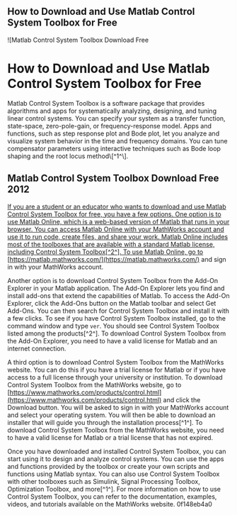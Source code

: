 ## How to Download and Use Matlab Control System Toolbox for Free

 
![Matlab Control System Toolbox Download Free 
<h1>How to Download and Use Matlab Control System Toolbox for Free</h1>
<p>Matlab Control System Toolbox is a software package that provides algorithms and apps for systematically analyzing, designing, and tuning linear control systems. You can specify your system as a transfer function, state-space, zero-pole-gain, or frequency-response model. Apps and functions, such as step response plot and Bode plot, let you analyze and visualize system behavior in the time and frequency domains. You can tune compensator parameters using interactive techniques such as Bode loop shaping and the root locus method\[^1^\].</p>
<h2>Matlab Control System Toolbox Download Free 2012</h2>
<p><a href=](https://encrypted-tbn0.gstatic.com/images?q=tbn:ANd9GcQ2R-DeRswS1rDK7DbMv990AW5MaWQHBgrS2p7nVNrA71RMIqU-BnXLXZoI)**Download**
 
If you are a student or an educator who wants to download and use Matlab Control System Toolbox for free, you have a few options. One option is to use Matlab Online, which is a web-based version of Matlab that runs in your browser. You can access Matlab Online with your MathWorks account and use it to run code, create files, and share your work. Matlab Online includes most of the toolboxes that are available with a standard Matlab license, including Control System Toolbox[^2^]. To use Matlab Online, go to [https://matlab.mathworks.com/](https://matlab.mathworks.com/) and sign in with your MathWorks account.
 
Another option is to download Control System Toolbox from the Add-On Explorer in your Matlab application. The Add-On Explorer lets you find and install add-ons that extend the capabilities of Matlab. To access the Add-On Explorer, click the Add-Ons button on the Matlab toolbar and select Get Add-Ons. You can then search for Control System Toolbox and install it with a few clicks. To see if you have Control System Toolbox installed, go to the command window and type `ver`. You should see Control System Toolbox listed among the products[^2^]. To download Control System Toolbox from the Add-On Explorer, you need to have a valid license for Matlab and an internet connection.
 
A third option is to download Control System Toolbox from the MathWorks website. You can do this if you have a trial license for Matlab or if you have access to a full license through your university or institution. To download Control System Toolbox from the MathWorks website, go to [https://www.mathworks.com/products/control.html](https://www.mathworks.com/products/control.html) and click the Download button. You will be asked to sign in with your MathWorks account and select your operating system. You will then be able to download an installer that will guide you through the installation process[^1^]. To download Control System Toolbox from the MathWorks website, you need to have a valid license for Matlab or a trial license that has not expired.
 
Once you have downloaded and installed Control System Toolbox, you can start using it to design and analyze control systems. You can use the apps and functions provided by the toolbox or create your own scripts and functions using Matlab syntax. You can also use Control System Toolbox with other toolboxes such as Simulink, Signal Processing Toolbox, Optimization Toolbox, and more[^1^]. For more information on how to use Control System Toolbox, you can refer to the documentation, examples, videos, and tutorials available on the MathWorks website.
 0f148eb4a0
